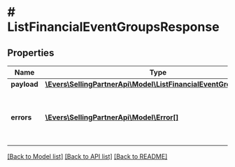 # # ListFinancialEventGroupsResponse

## Properties

Name | Type | Description | Notes
------------ | ------------- | ------------- | -------------
**payload** | [**\Evers\SellingPartnerApi\Model\ListFinancialEventGroupsPayload**](ListFinancialEventGroupsPayload.md) |  | [optional]
**errors** | [**\Evers\SellingPartnerApi\Model\Error[]**](Error.md) | A list of error responses returned when a request is unsuccessful. | [optional]

[[Back to Model list]](../../README.md#models) [[Back to API list]](../../README.md#endpoints) [[Back to README]](../../README.md)
